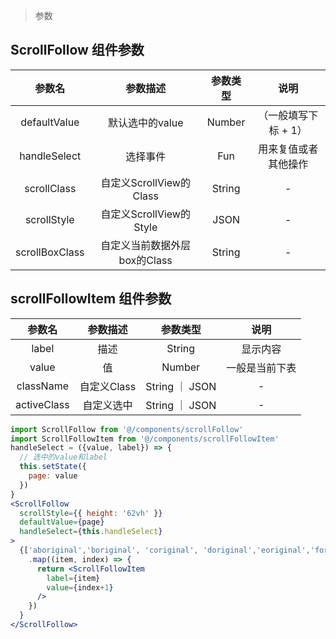 > 参数

## ScrollFollow 组件参数


| 参数名 | 参数描述 | 参数类型 | 说明 |
| :----:| :----: | :----: | :----: |
| defaultValue | 默认选中的value | Number | （一般填写下标 + 1） |
| handleSelect | 选择事件 | Fun | 用来复值或者其他操作 |
| scrollClass | 自定义ScrollView的Class | String | - |
| scrollStyle | 自定义ScrollView的Style | JSON | - |
| scrollBoxClass | 自定义当前数据外层box的Class | String | - |

## scrollFollowItem 组件参数


| 参数名 | 参数描述 | 参数类型 | 说明 |
| :----:| :----: | :----: | :----: |
| label | 描述 | String | 显示内容 |
| value | 值 | Number | 一般是当前下表 |
| className | 自定义Class | String ｜ JSON | - |
| activeClass | 自定义选中 | String ｜ JSON | - |
```jsx
import ScrollFollow from '@/components/scrollFollow'
import ScrollFollowItem from '@/components/scrollFollowItem'
handleSelect = ({value, label}) => {
  // 选中的value和label
  this.setState({
    page: value
  })
}
<ScrollFollow
  scrollStyle={{ height: '62vh' }}
  defaultValue={page}
  handleSelect={this.handleSelect}
>
  {['aboriginal','boriginal', 'coriginal', 'doriginal','eoriginal','foriginal','aoriginal','boriginal', 'coriginal', 'd','e','f','a','b', 'c', 'd','e','f','a','b', 'c', 'd','e','f','a','b', 'c', 'd','e','f','a','b', 'c', 'd','e','f']
    .map((item, index) => {
      return <ScrollFollowItem
        label={item}
        value={index+1}
      />
    })
  }
</ScrollFollow>
```